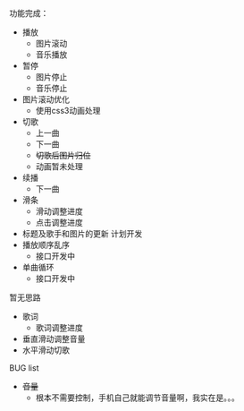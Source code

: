 功能完成：
* 播放
    - 图片滚动
    - 音乐播放
* 暂停
    - 图片停止
    - 音乐停止
* 图片滚动优化
    - 使用css3动画处理
* 切歌
    - 上一曲
    - 下一曲
    - ~~切歌后图片归位~~
    - 动画暂未处理
* 续播
    - 下一曲
* 滑条
    - 滑动调整进度
    - 点击调整进度
* 标题及歌手和图片的更新
计划开发
* 播放顺序乱序
    - 接口开发中
* 单曲循环
    - 接口开发中

暂无思路
* 歌词
    - 歌词调整进度
* 垂直滑动调整音量
* 水平滑动切歌

BUG list
* ~~音量~~ 
    - 根本不需要控制，手机自己就能调节音量啊，我实在是。。。